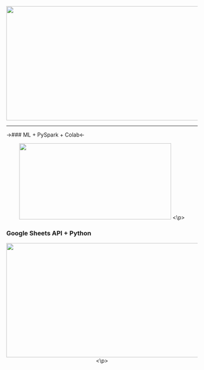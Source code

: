 <p align="center">
  <img width="750" height="300" src="https://miro.medium.com/max/1020/1*g_vS33KTfN8_9WtpkhO3BA.png">
</p>

---
  
->### ML + PySpark + Colab<-
<p align="center">
  <img width="400" height="200" src="https://miro.medium.com/max/655/1*vmiz8BGm1Xp6QnUSQBVVRg.png">
<\p>
  
### Google Sheets API + Python
<p align="center">
  <img width="600" height="300" src="https://i.ytimg.com/vi/cnPlKLEGR7E/maxresdefault.jpg">
<\p>
